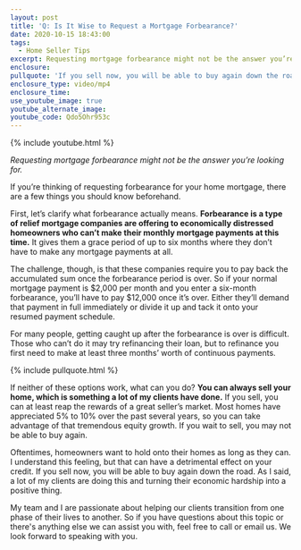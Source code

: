 ```yaml
---
layout: post
title: 'Q: Is It Wise to Request a Mortgage Forbearance?'
date: 2020-10-15 18:43:00
tags:
  - Home Seller Tips
excerpt: Requesting mortgage forbearance might not be the answer you’re looking for.
enclosure:
pullquote: 'If you sell now, you will be able to buy again down the road.'
enclosure_type: video/mp4
enclosure_time:
use_youtube_image: true
youtube_alternate_image:
youtube_code: Qdo5Ohr953c
---
```


{% include youtube.html %}

*Requesting mortgage forbearance might not be the answer you’re looking for.*

If you’re thinking of requesting forbearance for your home mortgage, there are a few things you should know beforehand.&nbsp;

First, let’s clarify what forbearance actually means. **Forbearance is a type of relief mortgage companies are offering to economically distressed homeowners who can’t make their monthly mortgage payments at this time.** It gives them a grace period of up to six months where they don’t have to make any mortgage payments at all.

The challenge, though, is that these companies require you to pay back the accumulated sum once the forbearance period is over. So if your normal mortgage payment is $2,000 per month and you enter a six-month forbearance, you’ll have to pay $12,000 once it’s over. Either they’ll demand that payment in full immediately or divide it up and tack it onto your resumed payment schedule.&nbsp;

For many people, getting caught up after the forbearance is over is difficult. Those who can’t do it may try refinancing their loan, but to refinance you first need to make at least three months’ worth of continuous payments.

{% include pullquote.html %}

If neither of these options work, what can you do? **You can always sell your home, which is something a lot of my clients have done.** If you sell, you can at least reap the rewards of a great seller’s market. Most homes have appreciated 5% to 10% over the past several years, so you can take advantage of that tremendous equity growth. If you wait to sell, you may not be able to buy again.&nbsp;

Oftentimes, homeowners want to hold onto their homes as long as they can. I understand this feeling, but that can have a detrimental effect on your credit. If you sell now, you will be able to buy again down the road. As I said, a lot of my clients are doing this and turning their economic hardship into a positive thing.&nbsp;

My team and I are passionate about helping our clients transition from one phase of their lives to another. So if you have questions about this topic or there's anything else we can assist you with, feel free to call or email us. We look forward to speaking with you.